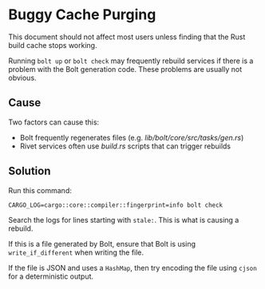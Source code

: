 # Buggy Cache Purging

This document should not affect most users unless finding that the Rust build cache stops working.

Running `bolt up` or `bolt check` may frequently rebuild services if there is a problem with the Bolt
generation code. These problems are usually not obvious.

## Cause

Two factors can cause this:

- Bolt frequently regenerates files (e.g. _lib/bolt/core/src/tasks/gen.rs_)
- Rivet services often use _build.rs_ scripts that can trigger rebuilds

## Solution

Run this command:

```
CARGO_LOG=cargo::core::compiler::fingerprint=info bolt check
```

Search the logs for lines starting with `stale:`. This is what is causing a rebuild.

If this is a file generated by Bolt, ensure that Bolt is using `write_if_different` when writing the file.

If the file is JSON and uses a `HashMap`, then try encoding the file using `cjson` for a deterministic output.
